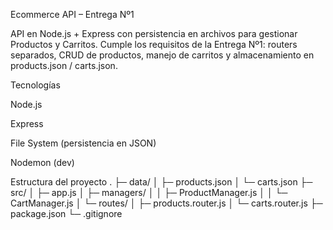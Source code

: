 Ecommerce API – Entrega Nº1

API en Node.js + Express con persistencia en archivos para gestionar Productos y Carritos. Cumple los requisitos de la Entrega Nº1: routers separados, CRUD de productos, manejo de carritos y almacenamiento en products.json / carts.json.

Tecnologías

Node.js

Express

File System (persistencia en JSON)

Nodemon (dev)

Estructura del proyecto
.
├─ data/
│  ├─ products.json
│  └─ carts.json
├─ src/
│  ├─ app.js
│  ├─ managers/
│  │  ├─ ProductManager.js
│  │  └─ CartManager.js
│  └─ routes/
│     ├─ products.router.js
│     └─ carts.router.js
├─ package.json
└─ .gitignore


